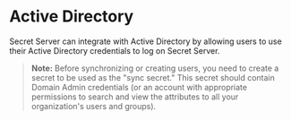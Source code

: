 [title]: # (Active Directory)
[tags]: # (Active Directory)
[priority]: # (500)

# Active Directory

Secret Server can integrate with Active Directory by allowing users to use  their Active Directory credentials to log on Secret Server.

> **Note:** Before synchronizing or creating users, you need to create a secret to be used as the "sync secret." This secret should contain Domain Admin credentials (or an account with appropriate permissions to search and view the attributes to all your organization's users and groups).
